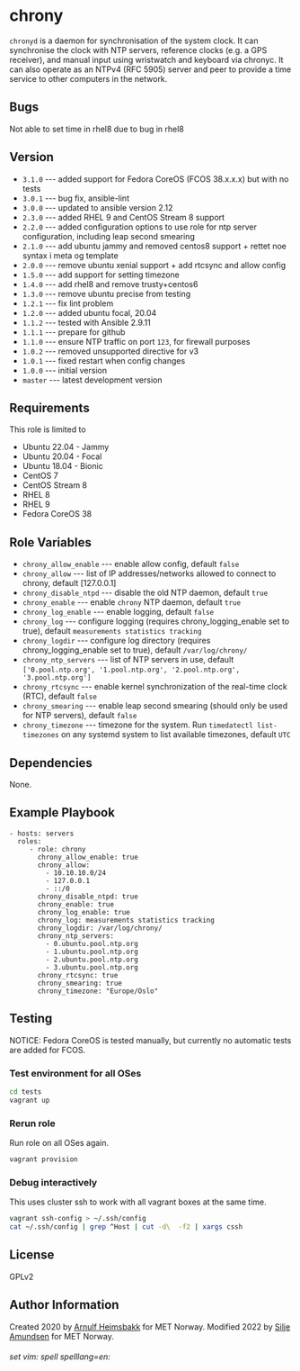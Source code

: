 chrony
======

`chronyd` is a daemon for synchronisation of the system clock. It can synchronise the clock with NTP servers, reference clocks (e.g. a GPS receiver), and manual input using wristwatch and keyboard via chronyc. It can also operate as an NTPv4 (RFC 5905) server and peer to provide a time service to other computers in the network.


Bugs
----
Not able to set time in rhel8 due to bug in rhel8


Version
-------

* `3.1.0` --- added support for Fedora CoreOS (FCOS 38.x.x.x) but with no tests
* `3.0.1` --- bug fix, ansible-lint
* `3.0.0` --- updated to ansible version 2.12
* `2.3.0` --- added RHEL 9 and CentOS Stream 8  support
* `2.2.0` --- added configuration options to use role for ntp server configuration, including leap second smearing
* `2.1.0` --- add ubuntu jammy and removed centos8 support + rettet noe syntax i meta og template
* `2.0.0` --- remove ubuntu xenial support + add rtcsync and allow config
* `1.5.0` --- add support for setting timezone
* `1.4.0` --- add rhel8 and remove trusty+centos6
* `1.3.0` --- remove ubuntu precise from testing
* `1.2.1` --- fix lint problem
* `1.2.0` --- added ubuntu focal, 20.04
* `1.1.2` --- tested with Ansible 2.9.11
* `1.1.1` --- prepare for github
* `1.1.0` --- ensure NTP traffic on port `123`, for firewall purposes
* `1.0.2` --- removed unsupported directive for v3
* `1.0.1` --- fixed restart when config changes
* `1.0.0` --- initial version
* `master` --- latest development version

Requirements
------------

This role is limited to

* Ubuntu 22.04 - Jammy
* Ubuntu 20.04 - Focal
* Ubuntu 18.04 - Bionic
* CentOS 7
* CentOS Stream 8
* RHEL 8
* RHEL 9
* Fedora CoreOS 38

Role Variables
--------------

* `chrony_allow_enable` --- enable allow config, default `false`
* `chrony_allow` --- list of IP addresses/networks allowed to connect to chrony, default [127.0.0.1]
* `chrony_disable_ntpd` --- disable the old NTP daemon, default `true`
* `chrony_enable` --- enable `chrony` NTP daemon, default `true`
* `chrony_log_enable` --- enable logging, default `false`
* `chrony_log` --- configure logging (requires chrony_logging_enable set to true), default `measurements statistics tracking`
* `chrony_logdir` --- configure log directory (requires chrony_logging_enable set to true), default `/var/log/chrony/`
* `chrony_ntp_servers` --- list of NTP servers in use, default `['0.pool.ntp.org', '1.pool.ntp.org', '2.pool.ntp.org', '3.pool.ntp.org']`
* `chrony_rtcsync` --- enable kernel synchronization of the real-time clock (RTC), default `false`
* `chrony_smearing` --- enable leap second smearing (should only be used for NTP servers), default `false`
* `chrony_timezone` --- timezone for the system. Run `timedatectl list-timezones` on any systemd system to list available timezones, default `UTC`


Dependencies
------------

None.

Example Playbook
----------------

    - hosts: servers
      roles:
         - role: chrony
           chrony_allow_enable: true
           chrony_allow:
             - 10.10.10.0/24
             - 127.0.0.1
             - ::/0
           chrony_disable_ntpd: true
           chrony_enable: true
           chrony_log_enable: true
           chrony_log: measurements statistics tracking
           chrony_logdir: /var/log/chrony/
           chrony_ntp_servers:
             - 0.ubuntu.pool.ntp.org
             - 1.ubuntu.pool.ntp.org
             - 2.ubuntu.pool.ntp.org
             - 3.ubuntu.pool.ntp.org
           chrony_rtcsync: true
           chrony_smearing: true
           chrony_timezone: "Europe/Oslo"

Testing
-------

NOTICE: Fedora CoreOS is tested manually, but currently no automatic tests
are added for FCOS.

### Test environment for all OSes

```bash
cd tests
vagrant up
```

### Rerun role

Run role on all OSes again.

```bash
vagrant provision
```

### Debug interactively

This uses cluster ssh to work with all vagrant boxes at the same time.

```bash
vagrant ssh-config > ~/.ssh/config
cat ~/.ssh/config | grep ^Host | cut -d\  -f2 | xargs cssh
```

License
-------

GPLv2

Author Information
------------------

Created 2020 by [Arnulf Heimsbakk](mailto:arnulf.heimsbakk@met.no) for MET Norway.
Modified 2022 by [Silje Amundsen](mailto:siljeba@met.no) for MET Norway.

###### set vim: spell spelllang=en:
